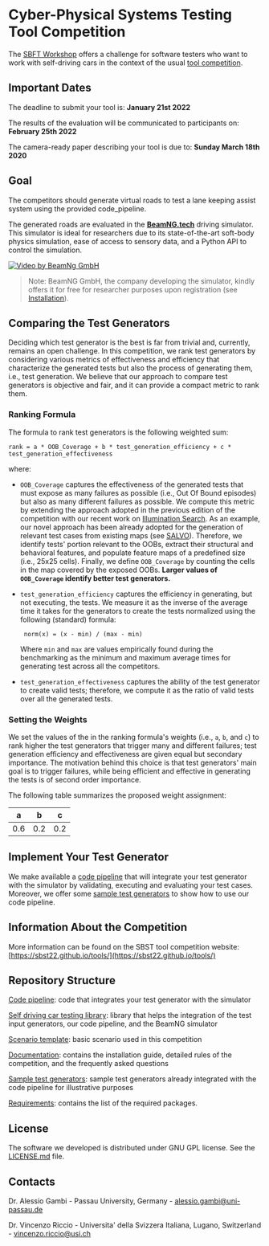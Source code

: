 # Cyber-Physical Systems Testing Tool Competition #

The [SBFT Workshop](https://sbst22.github.io/) offers a challenge for software testers who want to work with self-driving cars in the context of the usual [tool competition](https://sbst22.github.io/tools/).

## Important Dates

The deadline to submit your tool is: **January 21st 2022**

The results of the evaluation will be communicated to participants on: **February 25th 2022**

The camera-ready paper describing your tool is due to: **Sunday March 18th 2020**

## Goal ##
The competitors should generate virtual roads to test a lane keeping assist system using the provided code_pipeline.

The generated roads are evaluated in the [**BeamNG.tech**](https://www.beamng.tech/) driving simulator.
This simulator is ideal for researchers due to its state-of-the-art soft-body physics simulation, ease of access to sensory data, and a Python API to control the simulation.

[![Video by BeamNg GmbH](https://github.com/BeamNG/BeamNGpy/raw/master/media/steering.gif)](https://github.com/BeamNG/BeamNGpy/raw/master/media/steering.gif)

>Note: BeamNG GmbH, the company developing the simulator, kindly offers it for free for researcher purposes upon registration (see [Installation](documentation/INSTALL.md)).

## Comparing the Test Generators ##

Deciding which test generator is the best is far from trivial and, currently, remains an open challenge. In this competition, we rank test generators by considering various metrics of effectiveness and efficiency that characterize the generated tests but also the process of generating them, i.e., test generation. We believe that our approach to compare test generators is objective and fair, and it can provide a compact metric to rank them.

### Ranking Formula

The formula to rank test generators is the following weighted sum:

```
rank = a * OOB_Coverage + b * test_generation_efficiency + c *  test_generation_effectiveness
```

where:

- `OOB_Coverage` captures the effectiveness of the generated tests that must expose as many failures as possible (i.e., Out Of Bound episodes) but also as many different failures as possible. We compute this metric by extending the approach adopted in the previous edition of the competition with our recent work on [Illumination Search](https://dl.acm.org/doi/10.1145/3460319.3464811). As an example, our novel approach has been already adopted for the generation of relevant test cases from existing maps (see [SALVO](https://ieeexplore.ieee.org/document/9564107)). Therefore, we identify tests' portion relevant to the OOBs, extract their structural and behavioral features, and populate feature maps of a predefined size (i.e., 25x25 cells). Finally, we define `OOB_Coverage` by counting the cells in the map covered by the exposed OOBs. **Larger values of `OOB_Coverage` identify better test generators.**

- `test_generation_efficiency` captures the efficiency in generating, but not executing, the tests. We measure it as the inverse of the average time it takes for the generators to create the tests normalized using the following (standard) formula: 

    ``` norm(x) = (x - min) / (max - min)```

    Where `min` and `max` are values empirically found during the benchmarking as the minimum and maximum average times for generating test across all the competitors.

- `test_generation_effectiveness` captures the ability of the test generator to create valid tests; therefore, we compute it as the ratio of valid tests over all the generated tests.


### Setting the Weights

We set the values of the in the ranking formula's weights (i.e., `a`, `b`, and `c`) to rank higher the test generators that trigger many and different failures; test generation efficiency and effectiveness are given equal but secondary importance. The motivation behind this choice is that test generators' main goal is to trigger failures, while being efficient and effective in generating the tests is of second order importance.

The following table summarizes the proposed weight assignment:

| a | b | c |
|---|---|---|
|0.6|0.2|0.2|



## Implement Your Test Generator ##
We make available a [code pipeline](code_pipeline) that will integrate your test generator with the simulator by validating, executing and evaluating your test cases. Moreover, we offer some [sample test generators](sample_test_generators/README.md) to show how to use our code pipeline.

## Information About the Competition ##
More information can be found on the SBST tool competition website: [https://sbst22.github.io/tools/](https://sbst22.github.io/tools/)

## Repository Structure ##
[Code pipeline](code_pipeline): code that integrates your test generator with the simulator

[Self driving car testing library](self_driving): library that helps the integration of the test input generators, our code pipeline, and the BeamNG simulator

[Scenario template](levels_template/tig): basic scenario used in this competition

[Documentation](documentation/README.md): contains the installation guide, detailed rules of the competition, and the frequently asked questions

[Sample test generators](sample_test_generators/README.md): sample test generators already integrated with the code pipeline for illustrative purposes 

[Requirements](requirements.txt): contains the list of the required packages.


## License ##
The software we developed is distributed under GNU GPL license. See the [LICENSE.md](LICENSE.md) file.

## Contacts ##

Dr. Alessio Gambi  - Passau University, Germany - alessio.gambi@uni-passau.de

Dr. Vincenzo Riccio  - Universita' della Svizzera Italiana, Lugano, Switzerland - vincenzo.riccio@usi.ch
